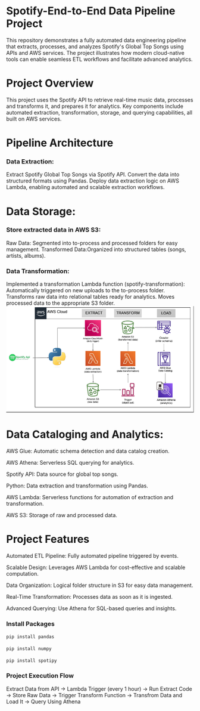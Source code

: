 # Spotify-End-to-End Data Pipeline Project
This repository demonstrates a fully automated data engineering pipeline that extracts, processes, and analyzes Spotify's Global Top Songs using APIs and AWS services. The project illustrates how modern cloud-native tools can enable seamless ETL workflows and facilitate advanced analytics.

# Project Overview

This project uses the Spotify API to retrieve real-time music data, processes and transforms it, and prepares it for analytics. Key components include automated extraction, transformation, storage, and querying capabilities, all built on AWS services.

# Pipeline Architecture

### Data Extraction:
Extract Spotify Global Top Songs via Spotify API. Convert the data into structured formats using Pandas. Deploy data extraction logic on AWS Lambda, enabling automated and scalable extraction workflows.

# Data Storage:
### Store extracted data in AWS S3:
Raw Data: Segmented into to-process and processed folders for easy management. Transformed Data:Organized into structured tables (songs, artists, albums).

### Data Transformation:

Implemented a transformation Lambda function (spotify-transformation): Automatically triggered on new uploads to the to-process folder. Transforms raw data into relational tables ready for analytics. Moves processed data to the appropriate S3 folder.
![Architecture diagram](https://github.com/vinaymokidi-mk/Spotify-End-to-End-Data-Pipeline-Project/blob/main/399830614-cfcf6efa-f9e6-4e15-86b6-f85b061830a6.png)


# Data Cataloging and Analytics:

AWS Glue: Automatic schema detection and data catalog creation.

AWS Athena: Serverless SQL querying for analytics.

Spotify API: Data source for global top songs.

Python: Data extraction and transformation using Pandas.

AWS Lambda: Serverless functions for automation of extraction and transformation.

AWS S3: Storage of raw and processed data.

# Project Features

Automated ETL Pipeline: Fully automated pipeline triggered by events.

Scalable Design: Leverages AWS Lambda for cost-effective and scalable computation.

Data Organization: Logical folder structure in S3 for easy data management.

Real-Time Transformation: Processes data as soon as it is ingested.

Advanced Querying: Use Athena for SQL-based queries and insights.

### Install Packages
```
pip install pandas

pip install numpy

pip install spotipy
```
### Project Execution Flow

Extract Data from API -> Lambda Trigger (every 1 hour) -> Run Extract Code -> Store Raw Data -> Trigger Transform Function -> Transfrom Data and Load It -> Query Using Athena
